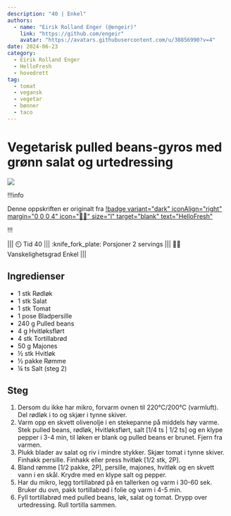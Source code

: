 ```yaml
---
description: "40 | Enkel"
authors:
  - name: "Eirik Rolland Enger (@engeir)"
    link: "https://github.com/engeir"
    avatar: "https://avatars.githubusercontent.com/u/38856990?v=4"
date: 2024-06-23
category:
  - Eirik Rolland Enger
  - HelloFresh
  - hovedrett
tag:
  - tomat
  - vegansk
  - vegetar
  - bønner
  - taco
---
```


# Vegetarisk pulled beans-gyros med grønn salat og urtedressing

![](/static/vegetarisk-pulled-beans-gyros-med-gronn-salat-og-urtedressing/vegetarisk-pulled-beans-gyros-med-gronn-salat-og-urtedressing.webp)

!!!info

Denne oppskriften er originalt fra
[!badge variant="dark" iconAlign="right" margin="0 0 0 4" icon=":cook:" size="l" target="blank" text="HelloFresh"](https://www.hellofresh.no/recipes/vegetarisk-pulled-beans-gyros-64d20cd32a63efcc605eb230)

!!!

<!-- dprint-ignore-start -->
||| :timer_clock: Tid
40
||| :knife_fork_plate: Porsjoner
2 servings
||| :cook: Vanskelighetsgrad
Enkel
|||
<!-- dprint-ignore-end -->

## Ingredienser

- 1 stk Rødløk
- 1 stk Salat
- 1 stk Tomat
- 1 pose Bladpersille
- 240 g Pulled beans
- 4 g Hvitløksflørt
- 4 stk Tortillabrød
- 50 g Majones
- ½ stk Hvitløk
- ½ pakke Rømme
- ¼ ts Salt (steg 2)

## Steg

1. Dersom du ikke har mikro, forvarm ovnen til 220°C/200°C (varmluft). Del rødløk i to
   og skjær i tynne skiver.
2. Varm opp en skvett olivenolje i en stekepanne på middels høy varme. Stek pulled
   beans, rødløk, Hvitløksflørt, salt [1/4 ts | 1/2 ts] og en klype pepper i 3-4 min,
   til løken er blank og pulled beans er brunet. Fjern fra varmen.
3. Plukk blader av salat og riv i mindre stykker. Skjær tomat i tynne skiver. Finhakk
   persille. Finhakk eller press hvitløk [1/2 stk, 2P].
4. Bland rømme [1/2 pakke, 2P], persille, majones, hvitløk og en skvett vann i en skål.
   Krydre med en klype salt og pepper.
5. Har du mikro, legg tortillabrød på en tallerken og varm i 30-60 sek. Bruker du ovn,
   pakk tortillabrød i folie og varm i 4-5 min.
6. Fyll tortillabrød med pulled beans, løk, salat og tomat. Drypp over urtedressing.
   Rull tortilla sammen.

<script type="application/ld+json">
{
  "author": {
    "@type": "Person",
    "name": "HelloFresh",
    "url": "https://www.hellofresh.no/recipes/vegetarisk-pulled-beans-gyros-64d20cd32a63efcc605eb230"
  },
  "image": "https://img.hellofresh.com/f_auto,fl_lossy,h_640,q_auto,w_1200/hellofresh_s3/image/R13_W07_NO_R12255-4_Main_remove_salad_low-ffdf73a7.jpg",
  "site_name": "HelloFresh",
  "@context": "https://schema.org",
  "@type": "Recipe",
  "recipeCategory": "",
  "cookTime": 20,
  "recipeCuisine": "Fusion",
  "publisher": {
    "@type": "Organization",
    "name": "hellofresh.com"
  },
  "recipeIngredient": [
    "1 stk Rødløk",
    "1 stk Salat",
    "1 stk Tomat",
    "1 pose Bladpersille",
    "240 g Pulled beans",
    "4 g Hvitløksflørt",
    "4 stk Tortillabrød",
    "50 g Majones",
    "½ stk Hvitløk",
    "½ pakke Rømme",
    "¼ ts Salt (steg 2)"
  ],
  "recipeInstructions": [
    {
      "@type": "HowToStep",
      "text": "Dersom du ikke har mikro, forvarm ovnen til 220°C/200°C (varmluft). Del rødløk i to og skjær i tynne skiver."
    },
    {
      "@type": "HowToStep",
      "text": "Varm opp en skvett olivenolje i en stekepanne på middels høy varme. Stek pulled beans, rødløk, Hvitløksflørt, salt [1/4 ts | 1/2 ts] og en klype pepper i 3-4 min, til løken er blank og pulled beans er brunet. Fjern fra varmen."
    },
    {
      "@type": "HowToStep",
      "text": "Plukk blader av salat og riv i mindre stykker. Skjær tomat i tynne skiver. Finhakk persille. Finhakk eller press hvitløk [1/2 stk, 2P]."
    },
    {
      "@type": "HowToStep",
      "text": "Bland rømme [1/2 pakke, 2P], persille, majones, hvitløk og en skvett vann i en skål. Krydre med en klype salt og pepper."
    },
    {
      "@type": "HowToStep",
      "text": "Har du mikro, legg tortillabrød på en tallerken og varm i 30-60 sek. Bruker du ovn, pakk tortillabrød i folie og varm i 4-5 min."
    },
    {
      "@type": "HowToStep",
      "text": "Fyll tortillabrød med pulled beans, løk, salat og tomat. Drypp over urtedressing. Rull tortilla sammen."
    }
  ],
  "inLanguage": "nb-NO",
  "nutrition": {
    "@type": "NutritionInformation",
    "calories": "898 kcal",
    "fatContent": "40.3 g",
    "saturatedFatContent": "7.4 g",
    "carbohydrateContent": "86.8 g",
    "sugarContent": "8.9 g",
    "proteinContent": "42 g",
    "sodiumContent": "0 mg",
    "servingSize": "456"
  },
  "prepTime": 20,
  "name": "Vegetarisk pulled beans-gyros med grønn salat og urtedressing",
  "totalTime": 40,
  "recipeYield": "2 servings",
  "pattern": "vegetarisk-pulled-beans-gyros-med-gronn-salat-og-urtedressing"
}
</script>
